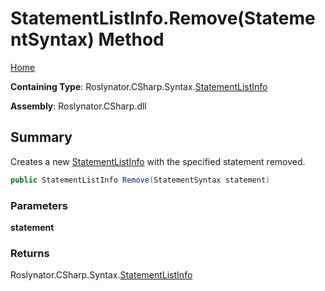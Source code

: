 <a name="_top"></a>

# StatementListInfo\.Remove\(StatementSyntax\) Method

[Home](../../../../../README.md#_top)

**Containing Type**: Roslynator\.CSharp\.Syntax\.[StatementListInfo](../README.md#_top)

**Assembly**: Roslynator\.CSharp\.dll

## Summary

Creates a new [StatementListInfo](../README.md#_top) with the specified statement removed\.

```csharp
public StatementListInfo Remove(StatementSyntax statement)
```

### Parameters

**statement**

### Returns

Roslynator\.CSharp\.Syntax\.[StatementListInfo](../README.md#_top)

